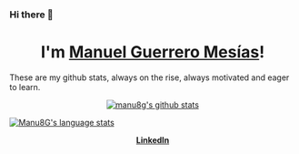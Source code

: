 ### Hi there 👋
<h1 align="center">I'm <a href="https://github.com/Manu8G">Manuel Guerrero Mesías</a>!</h1>
These are my github stats, always on the rise, always motivated and eager to learn.

<p align="center">
  <a href="https://github.com/Manu8G"><img src="https://github-readme-stats.vercel.app/api?username=manu8g&hide_border=true&show_icons=true&text_color=4C71F1&bg_color=0000" alt="manu8g's github stats"></a>
</p>

[![Manu8G's language stats](https://github-readme-stats.vercel.app/api/top-langs/?username=manu8g&layout=compact&exclude_repo=dotfiles,manu8g.github.io,ed_pfinal.github.io&title_color=3a6960&icon_color=3a6960&text_color=3a6960&bg_color=efefef&border_color=1f1f1f)](https://github.com/manu8g?tab=repositories)


<p align="center">
  <strong><a href="https://www.linkedin.com/in/manugueme/">LinkedIn</a></strong>
</p>


<!--
**Manu8G/Manu8G** is a ✨ _special_ ✨ repository because its `README.md` (this file) appears on your GitHub profile.

Here are some ideas to get you started:

- 🔭 I’m currently working on ...
- 🌱 I’m currently learning ...
- 👯 I’m looking to collaborate on ...
- 🤔 I’m looking for help with ...
- 💬 Ask me about ...
- 📫 How to reach me: ...
- 😄 Pronouns: ...
- ⚡ Fun fact: ...
-->
